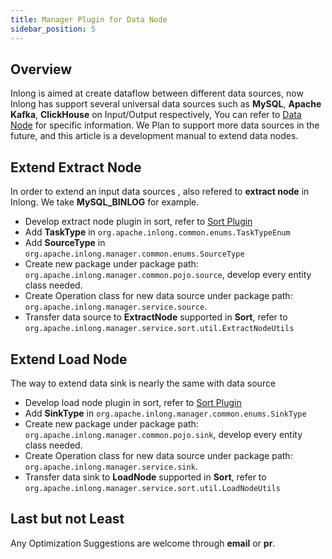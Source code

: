 ```yaml
---
title: Manager Plugin for Data Node
sidebar_position: 5
---
```


## Overview

Inlong is aimed at create dataflow between different data sources, now Inlong has support several universal data sources such as **MySQL**, **Apache Kafka**, **ClickHouse** on Input/Output respectively,
You can refer to [Data Node]((data_node/extract_node/overview.md)) for specific information.
We Plan to support more data sources in the future, and this article is a development manual to extend data nodes.

## Extend Extract Node

In order to extend an input data sources , also refered to **extract node** in Inlong. We take **MySQL_BINLOG** for example.

- Develop extract node plugin in sort, refer to [Sort Plugin](design_and_concept/how_to_extend_data_node_for_sort.md)
- Add **TaskType** in `org.apache.inlong.common.enums.TaskTypeEnum`
- Add **SourceType** in `org.apache.inlong.manager.common.enums.SourceType`
- Create new package under package path: `org.apache.inlong.manager.common.pojo.source`, develop every entity class needed.
- Create Operation class for new data source under package path: `org.apache.inlong.manager.service.source`.
- Transfer data source to **ExtractNode** supported in **Sort**, refer to `org.apache.inlong.manager.service.sort.util.ExtractNodeUtils`


## Extend Load Node

The way to extend data sink is nearly the same with data source

- Develop load node plugin in sort, refer to [Sort Plugin](design_and_concept/how_to_extend_data_node_for_sort.md)
- Add **SinkType** in `org.apache.inlong.manager.common.enums.SinkType`
- Create new package under package path: `org.apache.inlong.manager.common.pojo.sink`, develop every entity class needed.
- Create Operation class for new data source under package path: `org.apache.inlong.manager.service.sink`.
- Transfer data sink to **LoadNode** supported in **Sort**, refer to `org.apache.inlong.manager.service.sort.util.LoadNodeUtils`

## Last but not Least

Any Optimization Suggestions are welcome through **email** or **pr**. 
